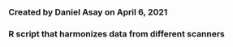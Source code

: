### Created by Daniel Asay on April 6, 2021

### R script that harmonizes data from different scanners
